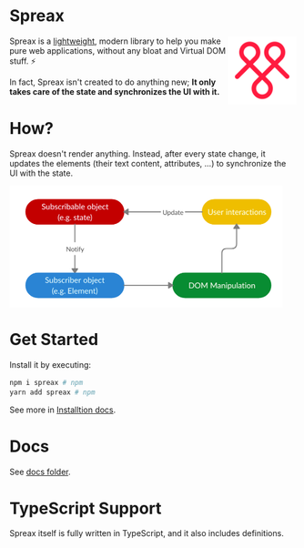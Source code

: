 # Spreax
<img src="logo.png" alt="Spreax logo" width="120" align="right">

Spreax is a [lightweight](https://bundlephobia.com/result?p=spreax), modern library to help you make pure web applications, without any bloat and Virtual DOM stuff. ⚡️

In fact, Spreax isn't created to do anything new; **It only takes care of the state and synchronizes the UI with it.**

# How?
Spreax doesn't render anything. Instead, after every state change, it updates the elements (their text content, attributes, ...) to synchronize the UI with the state. 

<img src="diagram.png" alt="A diagram demonstrating how Spreax works." width="480" align="center">

# Get Started
Install it by executing:
```sh
npm i spreax # npm
yarn add spreax # npm
```
See more in [Installtion docs](docs/installation.md).

# Docs
See [docs folder](docs).

# TypeScript Support
Spreax itself is fully written in TypeScript, and it also includes definitions.
